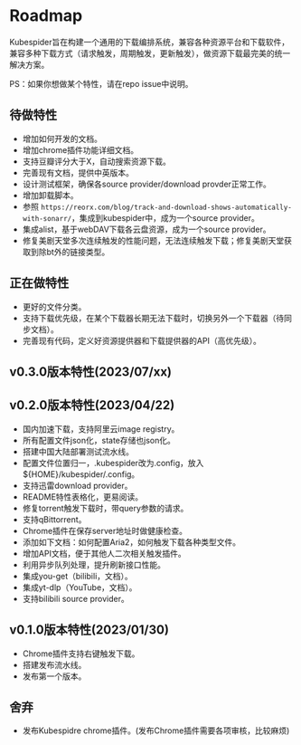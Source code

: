 # Roadmap
Kubespider旨在构建一个通用的下载编排系统，兼容各种资源平台和下载软件，兼容多种下载方式（请求触发，周期触发，更新触发），做资源下载最完美的统一解决方案。

PS：如果你想做某个特性，请在repo issue中说明。

## 待做特性
* 增加如何开发的文档。
* 增加chrome插件功能详细文档。
* 支持豆瓣评分大于X，自动搜索资源下载。
* 完善现有文档，提供中英版本。
* 设计测试框架，确保各source provider/download provder正常工作。
* 增加卸载脚本。
* 参照 `https://reorx.com/blog/track-and-download-shows-automatically-with-sonarr/`，集成到kubespider中，成为一个source provider。
* 集成alist，基于webDAV下载各云盘资源，成为一个source provider。
* 修复美剧天堂多次连续触发的性能问题，无法连续触发下载；修复美剧天堂获取到除bt外的链接类型。

## 正在做特性
* 更好的文件分类。
* 支持下载优先级，在某个下载器长期无法下载时，切换另外一个下载器（待同步文档）。
* 完善现有代码，定义好资源提供器和下载提供器的API（高优先级）。

## v0.3.0版本特性(2023/07/xx)


## v0.2.0版本特性(2023/04/22)
* 国内加速下载，支持阿里云image registry。
* 所有配置文件json化，state存储也json化。
* 搭建中国大陆部署测试流水线。
* 配置文件位置归一，.kubespider改为.config，放入${HOME}/kubespider/.config。
* 支持迅雷download provider。
* README特性表格化，更易阅读。
* 修复torrent触发下载时，带query参数的请求。
* 支持qBittorrent。
* Chrome插件在保存server地址时做健康检查。
* 添加如下文档：如何配置Aria2，如何触发下载各种类型文件。
* 增加API文档，便于其他人二次相关触发插件。
* 利用异步队列处理，提升刷新接口性能。
* 集成you-get（bilibili，文档）。
* 集成yt-dlp（YouTube，文档）。
* 支持bilibili source provider。

## v0.1.0版本特性(2023/01/30)
* Chrome插件支持右键触发下载。
* 搭建发布流水线。
* 发布第一个版本。

## 舍弃
* 发布Kubespidre chrome插件。(发布Chrome插件需要各项审核，比较麻烦)

